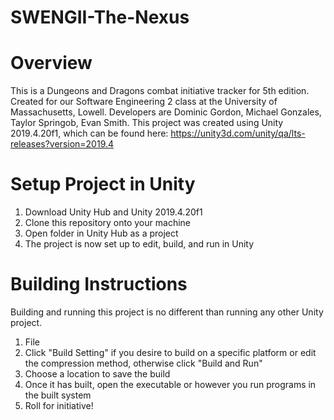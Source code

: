 # SWENGII-The-Nexus

# Overview
This is a Dungeons and Dragons combat initiative tracker for 5th edition. Created for our Software Engineering 2 class at the University of Massachusetts, Lowell. Developers are Dominic Gordon, Michael Gonzales, Taylor Springob, Evan Smith. This project was created using Unity 2019.4.20f1, which can be found here: https://unity3d.com/unity/qa/lts-releases?version=2019.4

# Setup Project in Unity
1. Download Unity Hub and Unity 2019.4.20f1
2. Clone this repository onto your machine
3. Open folder in Unity Hub as a project
4. The project is now set up to edit, build, and run in Unity

# Building Instructions
Building and running this project is no different than running any other Unity project. 
1. File
2. Click "Build Setting" if you desire to build on a specific platform or edit the compression method, otherwise click "Build and Run"
3. Choose a location to save the build
4. Once it has built, open the executable or however you run programs in the built system
5. Roll for initiative!
